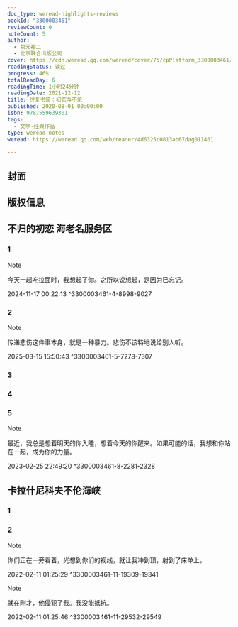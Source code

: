 ```yaml
---
doc_type: weread-highlights-reviews
bookId: "3300003461"
reviewCount: 0
noteCount: 5
author:
  - 坂元裕二
  - 北京联合出版公司
cover: https://cdn.weread.qq.com/weread/cover/75/cpPlatform_3300003461/t7_cpPlatform_3300003461.jpg
readingStatus: 读过
progress: 46%
totalReadDay: 6
readingTime: 1小时24分钟
readingDate: 2021-12-12
title: 往复书简：初恋与不伦
published: 2020-08-01 00:00:00
isbn: 9787559639301
tags:
  - 文学-经典作品
type: weread-notes
weread: https://weread.qq.com/web/reader/4d6325c0813ab67dag011461

---
```



## 封面

## 版权信息

## 不归的初恋 海老名服务区

### 1

> [!NOTE] 
> 今天一起吃拉面时，我想起了你。之所以说想起，是因为已忘记。
> 
> 2024-11-17 00:22:13 ^3300003461-4-8998-9027

### 2

> [!NOTE] 
> 传递悲伤这件事本身，就是一种暴力。悲伤不该特地说给别人听。
> 
> 2025-03-15 15:50:43 ^3300003461-5-7278-7307

### 3

### 4

### 5

> [!NOTE] 
> 最近，我总是想着明天的你入睡，想着今天的你醒来。如果可能的话，我想和你站在一起，成为你的力量。
> 
> 2023-02-25 22:49:20 ^3300003461-8-2281-2328

## 卡拉什尼科夫不伦海峡

### 1

### 2

> [!NOTE] 
> 你们正在一旁看着，光想到你们的视线，就让我冲到顶，射到了床单上。
> 
> 2022-02-11 01:25:29 ^3300003461-11-19309-19341

> [!NOTE] 
> 就在刚才，他侵犯了我。我没能抵抗。
> 
> 2022-02-11 01:25:46 ^3300003461-11-29532-29549

